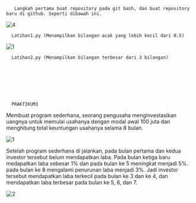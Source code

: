        Langkah pertama buat repository pada git bash, dan buat repository baru di github. Seperti dibawah ini.
 
 
 ![4](https://user-images.githubusercontent.com/46736003/52942770-37787000-339e-11e9-9cfb-e1deb3ce8a0f.png)

 
 
      
      
      
      
      
      
      
      Latihan1.py (Menampilkan bilangan acak yang lebih kecil dari 0.5)
 
 
 
 ![1](https://user-images.githubusercontent.com/46736003/53001418-1dea2d80-345d-11e9-8f51-7ca2610d1513.png)
 
 
 
      
      
      
      
      
      
      
      
      Latihan2.py (Menampilkan bilangan terbesar dari 3 bilangan)
 
 
 
 
 
 
 
 
      PRAKTIKUM3
 
 
 Membuat program sederhana, seorang pengusaha menginvestasikan uangnya untuk memulai usahanya dengan modal awal 100 juta dan menghitung total keuntungan usahanya selama 8 bulan. 
 
 
 ![1](https://user-images.githubusercontent.com/46736003/52943329-75c25f00-339f-11e9-9d16-5e56e9c4bb20.png)












 Setelah program sederhana di jalankan, pada bulan pertama dan kedua investor tersebut belum mendapatkan laba. Pada bulan ketiga baru medapatkan laba sebesar 1% dan pada bulan ke 5 meningkat menjadi 5%. pada bulan ke 8 mengalami penurunan laba menjadi 3%. Jadi investor tersebut mendapatkan laba terkecil pada bulan ke 3 dan ke 4, dan mendapatkan laba terbesar pada bulan ke 5, 6, dan 7. 
 
 
 ![2](https://user-images.githubusercontent.com/46736003/52943382-95598780-339f-11e9-9bb3-c55a760299c9.png)
